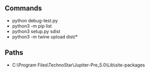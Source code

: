 ## Commands

- python debug-test.py
- python3 -m pip list
- python3 setup.py sdist
- python3 -m twine upload dist/*

## Paths

- C:\Program Files\TechnoStar\Jupiter-Pre_5.0\Lib\site-packages
